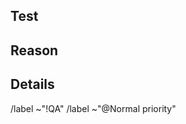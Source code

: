 ## Test

<!-- What test is ignored? -->

## Reason

<!-- Why test is ignored? -->

## Details

<!-- How are we going to fix the ignore? -->

/label ~"!QA"
/label ~"@Normal priority" 